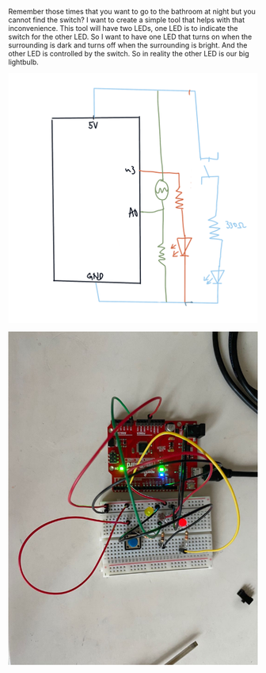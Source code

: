 Remember those times that you want to go to the bathroom at night but you cannot find the switch? I want to create a simple tool that helps with that inconvenience. This tool will have two LEDs, one LED is to indicate the switch for the other LED. So I want to have one LED that turns on when the surrounding is dark and turns off when the surrounding is bright. And the other LED is controlled by the switch. So in reality the other LED is our big lightbulb. 

![](IMG_4886.PNG)

![](pic16.jpeg)
